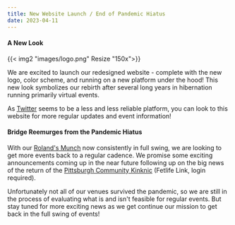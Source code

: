 ```yaml
---
title: New Website Launch / End of Pandemic Hiatus
date: 2023-04-11
---
```


<h4>A New Look</h4>

{{< img2 "images/logo.png" Resize "150x">}}

We are excited to launch our redesigned website - complete with the new logo, color scheme, and running on a new platform under the hood!  This new look symbolizes our rebirth after several long years in hibernation running primarily virtual events.

As [Twitter](twitter) seems to be a less and less reliable platform, you can look to this website for more regular updates and event information!

<h4>Bridge Reemurges from the Pandemic Hiatus</h4>

With our [Roland's Munch](group-info/bridge-events/munches) now consistently in full swing, we are looking to get more events back to a regular cadence.  We promise some exciting announcements coming up in the near future following up on the big news of the return of the [Pittsburgh Community Kinknic](https://fetlife.com/events/1278937) (Fetlife Link, login required).

Unfortunately not all of our venues survived the pandemic, so we are still in the process of evaluating what is and isn't feasible for regular events.  But stay tuned for more exciting news as we get continue our mission to get back in the full swing of events!
